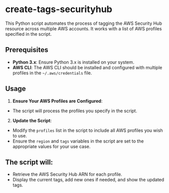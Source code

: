 # create-tags-securityhub
This Python script automates the process of tagging the AWS Security Hub resource across multiple AWS accounts. It works with a list of AWS profiles specified in the script.

## Prerequisites
- **Python 3.x**: Ensure Python 3.x is installed on your system.
- **AWS CLI**: The AWS CLI should be installed and configured with multiple profiles in the `~/.aws/credentials` file.

## Usage
1. **Ensure Your AWS Profiles are Configured**:
  - The script will process the profiles you specify in the script.
2. **Update the Script**:
  - Modify the `profiles` list in the script to include all AWS profiles you wish to use.
  - Ensure the `region` and `tags` variables in the script are set to the appropriate values for your use case.

## The script will:
  - Retrieve the AWS Security Hub ARN for each profile.
  - Display the current tags, add new ones if needed, and show the updated tags.
